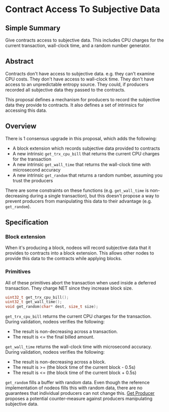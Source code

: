 # Contract Access To Subjective Data

## Simple Summary

Give contracts access to subjective data. This includes CPU charges for the current
transaction, wall-clock time, and a random number generator.

## Abstract

Contracts don't have access to subjective data. e.g. they can't examine CPU costs. They
don't have access to wall-clock time. They don't have access to an unpredictable entropy
source. They could, if producers recorded all subjective data they passed to the contracts.

This proposal defines a mechanism for producers to record the subjective data they provide to
contracts. It also defines a set of intrinsics for accessing this data.

## Overview

There is 1 consensus upgrade in this proposal, which adds the following:
* A block extension which records subjective data provided to contracts
* A new intrinsic `get_trx_cpu_bill` that returns the current CPU charges for the transaction
* A new intrinsic `get_wall_time` that returns the wall-clock time with microsecond accuracy
* A new intrinsic `get_random` that returns a random number, assuming you trust the producers

There are some constraints on these functions (e.g. `get_wall_time` is non-decreasing during a single
transaction), but this doesn't propose a way to prevent producers from manipulating this data to their
advantage (e.g. `get_random`).

## Specification

### Block extension

When it's producing a block, nodeos will record subjective data that it provides to contracts into
a block extension. This allows other nodes to provide this data to the contracts while applying
blocks.

### Primitives

All of these primitives abort the transaction when used inside a deferred transaction. They charge NET
since they increase block size.

```c++
uint32_t get_trx_cpu_bill();
uint32_t get_wall_time();
void get_random(char* dest, size_t size);
```
`get_trx_cpu_bill` returns the current CPU charges for the transaction. During validation, nodeos
verifies the following:
* The result is non-decreasing across a transaction.
* The result is <= the final billed amount.

`get_wall_time` returns the wall-clock time with microsecond accuracy. During validation, nodeos
verifies the following:
* The result is non-decreasing across a block.
* The result is >= (the block time of the current block - 0.5s)
* The result is <= (the block time of the current block + 0.5s)

`get_random` fills a buffer with random data. Even though the reference implementation of nodeos
fills this with random data, there are no guarantees that individual producers can not change this.
[Get Producer](esr_get_producer.md) proposes a potential counter-measure against producers manipulating
subjective data.
